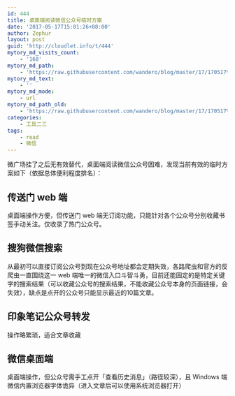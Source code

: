 ```yaml
---
id: 444
title: 桌面端阅读微信公众号临时方案
date: '2017-05-17T15:01:26+08:00'
author: Zephur
layout: post
guid: 'http://cloudlet.info/t/444'
mytory_md_visits_count:
    - '168'
mytory_md_path:
    - 'https://raw.githubusercontent.com/wandero/blog/master/17/170517%E6%A1%8C%E9%9D%A2%E7%AB%AF%E9%98%85%E8%AF%BB%E5%BE%AE%E4%BF%A1%E5%85%AC%E4%BC%97%E5%8F%B7%E4%B8%B4%E6%97%B6%E6%96%B9%E6%A1%88.md'
mytory_md_text:
    - ''
mytory_md_mode:
    - url
mytory_md_path_old:
    - 'https://raw.githubusercontent.com/wandero/blog/master/17/170517%E6%A1%8C%E9%9D%A2%E7%AB%AF%E9%98%85%E8%AF%BB%E5%BE%AE%E4%BF%A1%E5%85%AC%E4%BC%97%E5%8F%B7%E4%B8%B4%E6%97%B6%E6%96%B9%E6%A1%88.md'
categories:
    - 工具二三
tags:
    - read
    - 微信
---
```


微广场挂了之后无有效替代，桌面端阅读微信公众号困难，发现当前有效的临时方案如下（依据总体便利程度排名）：

<!-- more -->

## 传送门 web 端

桌面端操作方便，但传送门 web 端无订阅功能，只能针对各个公众号分别收藏书签手动关注。仅收录了热门公众号。

## 搜狗微信搜索

从最初可以直接订阅公众号到现在公众号地址都会定期失效，各路爬虫和官方的反爬虫一直围绕这一 web 端唯一的微信入口斗智斗勇，目前还能固定的是特定关键字的搜索结果（可以收藏公众号的搜索结果，不能收藏公众号本身的页面链接，会失效），缺点是点开的公众号只能显示最近的10篇文章。

## 印象笔记公众号转发

操作略繁琐，适合文章收藏

## 微信桌面端

桌面端操作，但公众号需手工点开「查看历史消息」（路径较深），且 Windows 端微信内置浏览器字体诡异（进入文章后可以使用系统浏览器打开）